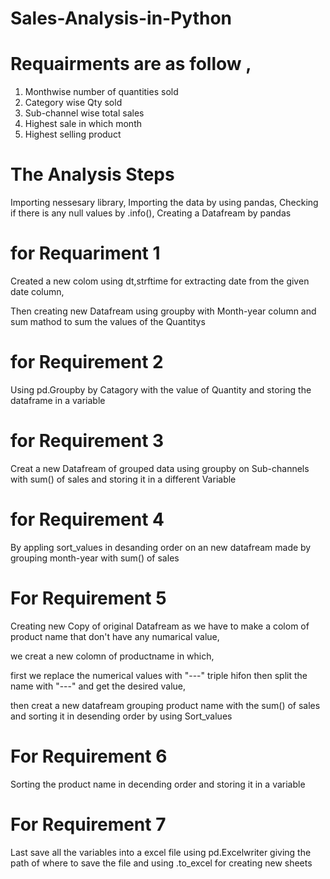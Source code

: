 # Sales-Analysis-in-Python

# Requairments are as follow ,  
1. Monthwise number of quantities sold
2. Category wise Qty sold
3. Sub-channel wise total sales
4. Highest sale in which month
5. Highest selling product

# The Analysis Steps
Importing nessesary library, 
Importing the data by using pandas, 
Checking if there is any null values by .info(),
Creating a Datafream by pandas 

# for  Requariment 1

Created a new colom using dt,strftime for extracting date from the given date column,

Then creating new Datafream using groupby with Month-year column and sum mathod to sum the values of the Quantitys

# for Requirement 2

Using pd.Groupby  by Catagory with the value of Quantity and storing the dataframe in a variable 

# for Requirement 3 

Creat a new Datafream of grouped data using groupby on Sub-channels with sum() of sales and storing it in a different Variable 

# for Requirement 4 

By appling sort_values in desanding order on an new datafream made by grouping month-year with sum() of sales  

# For Requirement 5

Creating new Copy of original Datafream 
as we have to make a colom of product name that don't have any numarical value, 

we creat a new colomn of productname in which, 

first we replace the numerical values with "---" triple hifon then split the name with "---" and get the desired value,   

then creat a new datafream grouping product name with the sum() of sales and sorting it in desending order by using Sort_values 

# For Requirement 6

Sorting the product name in decending order and storing it in a variable 

# For Requirement 7 

Last save all the variables into a excel file using pd.Excelwriter giving the path of where to save the file and using .to_excel for creating new sheets

